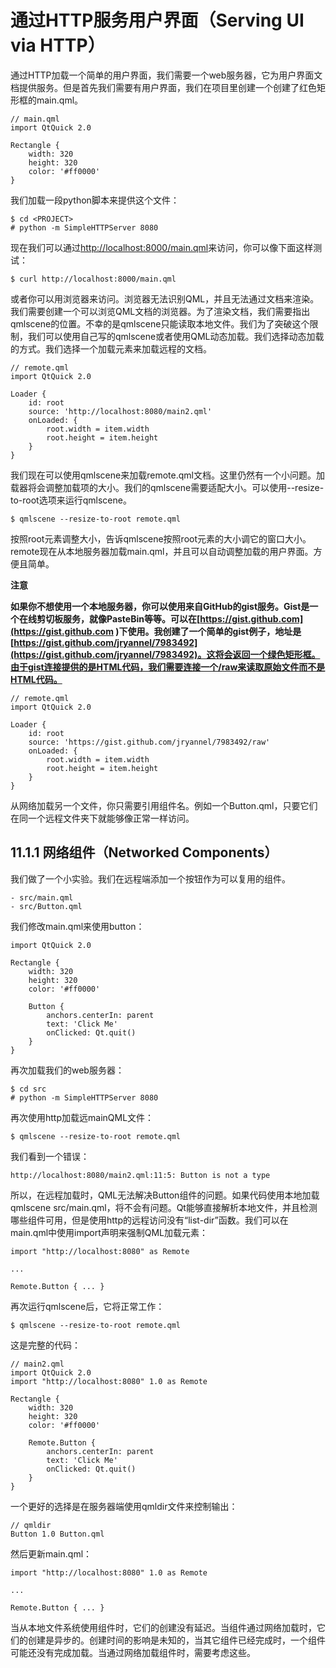# 通过HTTP服务用户界面（Serving UI via HTTP）

通过HTTP加载一个简单的用户界面，我们需要一个web服务器，它为用户界面文档提供服务。但是首先我们需要有用户界面，我们在项目里创建一个创建了红色矩形框的main.qml。

```
// main.qml
import QtQuick 2.0

Rectangle {
    width: 320
    height: 320
    color: '#ff0000'
}
```

我们加载一段python脚本来提供这个文件：

```
$ cd <PROJECT>
# python -m SimpleHTTPServer 8080
```

现在我们可以通过[http://localhost:8000/main.qml](http://localhost:8000/main.qml)来访问，你可以像下面这样测试：

```
$ curl http://localhost:8000/main.qml
```

或者你可以用浏览器来访问。浏览器无法识别QML，并且无法通过文档来渲染。我们需要创建一个可以浏览QML文档的浏览器。为了渲染文档，我们需要指出qmlscene的位置。不幸的是qmlscene只能读取本地文件。我们为了突破这个限制，我们可以使用自己写的qmlscene或者使用QML动态加载。我们选择动态加载的方式。我们选择一个加载元素来加载远程的文档。

```
// remote.qml
import QtQuick 2.0

Loader {
    id: root
    source: 'http://localhost:8080/main2.qml'
    onLoaded: {
        root.width = item.width
        root.height = item.height
    }
}
```

我们现在可以使用qmlscene来加载remote.qml文档。这里仍然有一个小问题。加载器将会调整加载项的大小。我们的qmlscene需要适配大小。可以使用--resize-to-root选项来运行qmlscene。

```
$ qmlscene --resize-to-root remote.qml
```

按照root元素调整大小，告诉qmlscene按照root元素的大小调它的窗口大小。remote现在从本地服务器加载main.qml，并且可以自动调整加载的用户界面。方便且简单。

**注意**

**如果你不想使用一个本地服务器，你可以使用来自GitHub的gist服务。Gist是一个在线剪切板服务，就像PasteBin等等。可以在[https://gist.github.com](https://gist.github.com )下使用。我创建了一个简单的gist例子，地址是[https://gist.github.com/jryannel/7983492](https://gist.github.com/jryannel/7983492)。这将会返回一个绿色矩形框。由于gist连接提供的是HTML代码，我们需要连接一个/raw来读取原始文件而不是HTML代码。**

```
// remote.qml
import QtQuick 2.0

Loader {
    id: root
    source: 'https://gist.github.com/jryannel/7983492/raw'
    onLoaded: {
        root.width = item.width
        root.height = item.height
    }
}
```

从网络加载另一个文件，你只需要引用组件名。例如一个Button.qml，只要它们在同一个远程文件夹下就能够像正常一样访问。

## 11.1.1 网络组件（Networked Components）

我们做了一个小实验。我们在远程端添加一个按钮作为可以复用的组件。

```
- src/main.qml
- src/Button.qml
```

我们修改main.qml来使用button：

```
import QtQuick 2.0

Rectangle {
    width: 320
    height: 320
    color: '#ff0000'

    Button {
        anchors.centerIn: parent
        text: 'Click Me'
        onClicked: Qt.quit()
    }
}
```

再次加载我们的web服务器：

```
$ cd src
# python -m SimpleHTTPServer 8080
```

再次使用http加载远mainQML文件：

```
$ qmlscene --resize-to-root remote.qml
```

我们看到一个错误：

```
http://localhost:8080/main2.qml:11:5: Button is not a type
```

所以，在远程加载时，QML无法解决Button组件的问题。如果代码使用本地加载qmlscene src/main.qml，将不会有问题。Qt能够直接解析本地文件，并且检测哪些组件可用，但是使用http的远程访问没有“list-dir”函数。我们可以在main.qml中使用import声明来强制QML加载元素：

```
import "http://localhost:8080" as Remote

...

Remote.Button { ... }
```

再次运行qmlscene后，它将正常工作：

```
$ qmlscene --resize-to-root remote.qml
```

这是完整的代码：

```
// main2.qml
import QtQuick 2.0
import "http://localhost:8080" 1.0 as Remote

Rectangle {
    width: 320
    height: 320
    color: '#ff0000'

    Remote.Button {
        anchors.centerIn: parent
        text: 'Click Me'
        onClicked: Qt.quit()
    }
}
```

一个更好的选择是在服务器端使用qmldir文件来控制输出：

```
// qmldir
Button 1.0 Button.qml
```

然后更新main.qml：

```
import "http://localhost:8080" 1.0 as Remote

...

Remote.Button { ... }
```

当从本地文件系统使用组件时，它们的创建没有延迟。当组件通过网络加载时，它们的创建是异步的。创建时间的影响是未知的，当其它组件已经完成时，一个组件可能还没有完成加载。当通过网络加载组件时，需要考虑这些。
